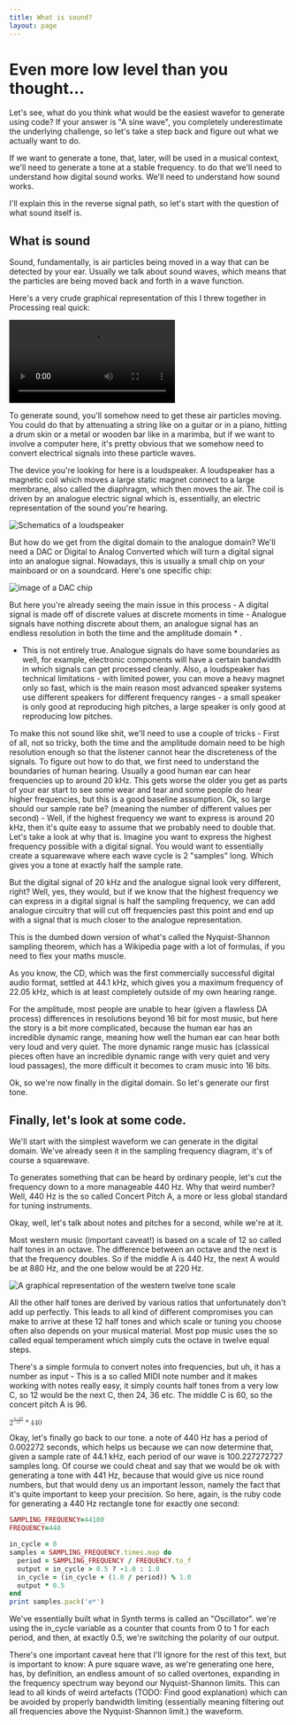 ```yaml
---
title: What is sound?
layout: page
---
```

# Even more low level than you thought...

Let's see, what do you think what would be the easiest wavefor to generate using code? If your answer is "A sine wave", you completely underestimate the underlying challenge, so let's take a step back and figure out what we actually want to do.

If we want to generate a tone, that, later, will be used in a musical context, we'll need to generate a tone at a stable frequency. to do that we'll need to understand how digital sound works. We'll need to understand how sound works.

I'll explain this in the reverse signal path, so let's start with the question of what sound itself is.

## What is sound

Sound, fundamentally, is air particles being moved in a way that can be detected by your ear. Usually we talk about sound waves, which means that the particles are being moved back and forth in a wave function.

Here's a very crude graphical representation of this I threw together in Processing real quick:

<video src="images/air-movie.ogv" controls></video>

To generate sound, you'll somehow need to get these air particles moving. You could do that by attenuating a string like on a guitar or in a piano, hitting a drum skin or a metal or wooden bar like in a marimba, but if we want to involve a computer here, it's pretty obvious that we somehow need to convert electrical signals into these particle waves.

The device you're looking for here is a loudspeaker. A loudspeaker has a magnetic coil which moves a large static magnet connect to a large membrane, also called the diaphragm, which then moves the air. The coil is driven by an analogue electric signal which is, essentially, an electric representation of the sound you're hearing.

![Schematics of a loudspeaker](images/loudspeaker.svg)

But how do we get from the digital domain to the analogue domain? We'll need a DAC or Digital to Analog Converted which will turn a digital signal into an analogue signal. Nowadays, this is usually a small chip on your mainboard or on a soundcard. Here's one specific chip:

![image of a DAC chip](images/dac.jpg)

But here you're already seeing the main issue in this process - A digital signal is made off of discrete values at discrete moments in time - Analogue signals have nothing discrete about them, an analogue signal has an endless resolution in both the time and the amplitude domain * .

* This is not entirely true. Analogue signals do have some boundaries as well, for example, electronic components will have a certain bandwidth in which signals can get processed cleanly. Also, a loudspeaker has technical limitations - with limited power, you can move a heavy magnet only so fast, which is the main reason most advanced speaker systems use different speakers for different frequency ranges - a small speaker is only good at reproducing high pitches, a large speaker is only good at reproducing low pitches.

To make this not sound like shit, we'll need to use a couple of tricks - First of all, not so tricky, both the time and the amplitude domain need to be high resolution enough so that the listener cannot hear the discreteness of the signals. To figure out how to do that, we first need to understand the boundaries of human hearing. Usually a good human ear can hear frequencies up to around 20 kHz. This gets worse the older you get as parts of your ear start to see some wear and tear and some people do hear higher frequencies, but this is a good baseline assumption. Ok, so large should our sample rate be? (meaning the number of different values per second) - Well, if the highest frequency we want to express is around 20 kHz, then it's quite easy to assume that we probably need to double that. Let's take a look at why that is. Imagine you want to express the highest frequency possible with a digital signal. You would want to essentially create a squarewave where each wave cycle is 2 "samples" long. Which gives you a tone at exactly half the sample rate.

But the digital signal of 20 kHz and the analogue signal look very different, right? Well, yes, they would, but if we know that the highest frequency we can express in a digital signal is half the sampling frequency, we can add analogue circuitry that will cut off frequencies past this point and end up with a signal that is much closer to the analogue representation.

This is the dumbed down version of what's called the Nyquist-Shannon sampling theorem, which has a Wikipedia page with a lot of formulas, if you need to flex your maths muscle.

As you know, the CD, which was the first commercially successful digital audio format, settled at 44.1 kHz, which gives you a maximum frequency of 22.05 kHz, which is at least completely outside of my own hearing range.

For the amplitude, most people are unable to hear (given a flawless DA process) differences in resolutions beyond 16 bit for most music, but here the story is a bit more complicated, because the human ear has an incredible dynamic range, meaning how well the human ear can hear both very loud and very quiet. The more dynamic range music has (classical pieces often have an incredible dynamic range with very quiet and very loud passages), the more difficult it becomes to cram music into 16 bits.

Ok, so we're now finally in the digital domain. So let's generate our first tone.

## Finally, let's look at some code.

We'll start with the simplest waveform we can generate in the digital domain. We've already seen it in the sampling frequency diagram, it's of course a squarewave.

To generates something that can be heard by ordinary people, let's cut the frequency down to a more manageable 440 Hz. Why that weird number? Well, 440 Hz is the so called Concert Pitch A, a more or less global standard for tuning instruments.

Okay, well, let's talk about notes and pitches for a second, while we're at it.

Most western music (important caveat!) is based on a scale of 12 so called half tones in an octave. The difference between an octave and the next is that the frequency doubles. So if the middle A is 440 Hz, the next A would be at 880 Hz, and the one below would be at 220 Hz.

![A graphical representation of the western twelve tone scale](images/notes.png)

All the other half tones are derived by various ratios that unfortunately don't add up perfectly. This leads to all kind of different compromises you can make to arrive at these 12 half tones and which scale or tuning you choose often also depends on your musical material. Most pop music uses the so called equal temperament which simply cuts the octave in twelve equal steps.

There's a simple formula to convert notes into frequencies, but uh, it has a number as input - This is a so called MIDI note number and it makes working with notes really easy, it simply counts half tones from a very low C, so 12 would be the next C, then 24, 36 etc. The middle C is 60, so the concert pitch A is 96.

<math>
  <mrow>
    <msup><mn>2</mn><mfrac><mrow><mi>n</mi><mo>-</mo><mn>69</mn></mrow><mn>12</mn></mfrac></msup><mo>*</mo><mn>440</mn><mu>Hz</mu>
  </mrow>
</math>

Okay, let's finally go back to our tone. a note of 440 Hz has a period of 0.002272 seconds, which helps us because we can now determine that, given a sample rate of 44.1 kHz, each period of our wave is 100.227272727 samples long. Of course we could cheat and say that we would be ok with generating a tone with 441 Hz, because that would give us nice round numbers, but that would deny us an important lesson, namely the fact that it's quite important to keep your precision. So here, again, is the ruby code for generating a 440 Hz rectangle tone for exactly one second:

```ruby
SAMPLING_FREQUENCY=44100
FREQUENCY=440

in_cycle = 0
samples = SAMPLING_FREQUENCY.times.map do
  period = SAMPLING_FREQUENCY / FREQUENCY.to_f
  output = in_cycle > 0.5 ? -1.0 : 1.0
  in_cycle = (in_cycle + (1.0 / period)) % 1.0
  output * 0.5
end
print samples.pack('e*')
```

We've essentially built what in Synth terms is called an "Oscillator". we're using the in_cycle variable as a counter that counts from 0 to 1 for each period, and then, at exactly 0.5, we're switching the polarity of our output.

<audio src="samples/square.wav" data-player="scope"></audio>

There's one important caveat here that I'll ignore for the rest of this text, but is important to know: A pure square wave, as we're generating one here, has, by definition, an endless amount of so called overtones, expanding in the frequency spectrum way beyond our Nyquist-Shannon limits. This can lead to all kinds of weird artefacts (TODO: Find good explanation) which can be avoided by properly bandwidth limiting (essentially meaning filtering out all frequencies above the Nyquist-Shannon limit.) the waveform.









